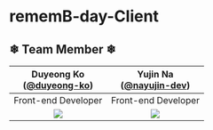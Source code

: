 # rememB-day-Client

## ❄ Team Member ❄
|Duyeong Ko<br/>([@duyeong-ko](https://github.com/duyeong-ko))|Yujin Na<br/>([@nayujin-dev](https://github.com/nayujin-dev))
|:----------:|:----------:|
|Front-end Developer|Front-end Developer|
|![](https://github.com/duyeong-ko.png)|![](https://github.com/nayujin-dev.png)|
